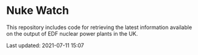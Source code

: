 # Nuke Watch

This repository includes code for retrieving the latest information available on the output of EDF nuclear power plants in the UK.

Last updated: 2021-07-11 15:07